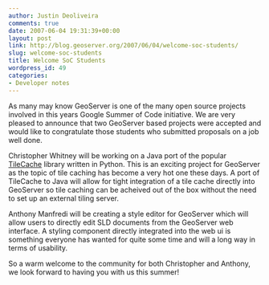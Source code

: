 ```yaml
---
author: Justin Deoliveira
comments: true
date: 2007-06-04 19:31:39+00:00
layout: post
link: http://blog.geoserver.org/2007/06/04/welcome-soc-students/
slug: welcome-soc-students
title: Welcome SoC Students
wordpress_id: 49
categories:
- Developer notes
---
```


As many may know GeoServer is one of the many open source projects involved in this years Google Summer of Code initiative. We are very pleased to announce that two GeoServer based projects were accepted and would like to congratulate those students who submitted proposals on a job well done.

Christopher Whitney will be working on a Java port of the popular [TileCache](http://www.tilecache.org/) library written in Python. This is an exciting project for GeoServer as the topic of tile caching has become a very hot one these days. A port of TileCache to Java will allow for tight integration of a tile cache directly into GeoServer so tile caching can be acheived out of the box without the need to set up an external tiling server.

Anthony Manfredi will be creating a style editor for GeoServer which will allow users to directly edit SLD documents from the GeoServer web interface. A styling component directly integrated into the web ui is something everyone has wanted for quite some time and will a long way in terms of usability.

So  a warm welcome to the community for both Christopher and Anthony, we look forward to having you with us this summer!
